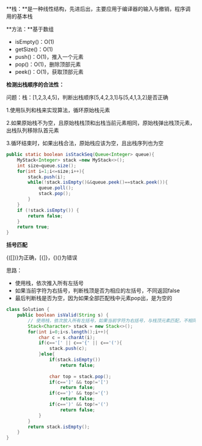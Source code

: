 **栈：**是一种线性结构，先进后出，主要应用于编译器的输入与撤销，程序调用的基本栈

**方法：**基于数组

- isEmpty()：O(1)
- getSize()：O(1)
- push()：O(1)，推入一个元素
- pop()：O(1)，删除顶部元素
- peek()：O(1)，获取顶部元素



**检测出栈顺序的合法性：**

问题：栈：[1,2,3,4,5]，判断出栈顺序[5,4,2,3,1]与[5,4,1,3,2]是否正确

1.使用队列和栈来实现算法，循环原始栈元素

2.如果原始栈不为空，且原始栈栈顶和出栈当前元素相同，原始栈弹出栈顶元素，出栈队列移除队首元素

3.循环结束时，如果出栈合法，原始栈应该为空，且出栈序列也为空

```java
public static boolean isStackSeq(Queue<Integer> queue){
    MyStack<Integer> stack =new MyStack<>();
    int size=queue.size();
    for(int i=1;i<=size;i++){
        stack.push(i);
        while(!stack.isEmpty()&&queue.peek()==stack.peek()){
            queue.poll();
            stack.pop();
        }
    }
    if (!stack.isEmpty()) {
        return false;
    }
    return true;
}
```



**括号匹配**

{([])}为正确，[{]}，{)(}为错误

思路：

- 使用栈，依次推入所有左括号
- 如果当前字符为右括号，判断栈顶是否为相应的左括号，不同返回false
- 最后判断栈是否为空，因为如果全部匹配栈中元素pop出，是为空的

```java
class Solution {
    public boolean isValid(String s) {
        // 使用栈，依次放入所有左括号，如果当前字符为右括号，与栈顶元素匹配，不相同false
        Stack<Character> stack = new Stack<>();
        for(int i=0;i<s.length();i++){
            char c = s.charAt(i);
            if(c=='[' || c=='{' || c=='('){
                stack.push(c);
            }else{
                if(stack.isEmpty())
                    return false;
                
                char top = stack.pop();
                if(c==']' && top!='[')
                    return false;
                if(c=='}' && top!='{')
                    return false;
                if(c==')' && top!='(')
                    return false;
            }
        }
        return stack.isEmpty();
    }
}
```